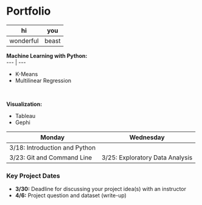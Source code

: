 # Portfolio


hi | you
--- | ---
wonderful | beast


**Machine Learning with Python:**<br> 
--- | ---
- K-Means<br> 
- Multilinear Regression<br>
<br>

**Visualization:**<br> 
- Tableau<br>
- Gephi<br>

Monday | Wednesday
--- | ---
 | 3/18: Introduction and Python
3/23: Git and Command Line | 3/25: Exploratory Data Analysis



### Key Project Dates
* **3/30:** Deadline for discussing your project idea(s) with an instructor
* **4/6:** Project question and dataset (write-up)
